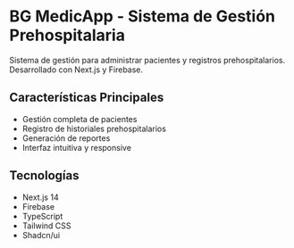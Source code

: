 # BG MedicApp - Sistema de Gestión Prehospitalaria

Sistema de gestión para administrar pacientes y registros prehospitalarios. Desarrollado con Next.js y Firebase.

## Características Principales

- Gestión completa de pacientes
- Registro de historiales prehospitalarios
- Generación de reportes
- Interfaz intuitiva y responsive

## Tecnologías

- Next.js 14
- Firebase
- TypeScript
- Tailwind CSS
- Shadcn/ui

